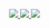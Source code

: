 <div>
    <a href="https://www.notion.so/love-kim/37a4afb87ffe4f1a9be3920a218d962c" target="_blank">
      <img src="https://img.shields.io/badge/Notion-000000?style=flat-square&logo=Notion&logoColor=white"/>
    </a>
    <a href="https://velog.io/@lovevol" target="_blank">
      <img src="https://img.shields.io/badge/Blog-F7DF1E?style=flat-square&logo=Velog&logoColor=white"/>
    </a>
    <img src="https://img.shields.io/badge/vvtkfkddl11@naver.com-03C75A?style=flat-square&logo=Naver&logoColor=white"/>
  <p></p>
</div>
